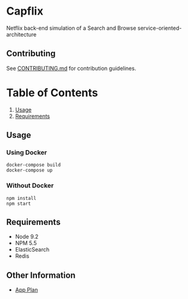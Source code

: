 # Capflix

Netflix back-end simulation of a Search and Browse service-oriented-architecture

## Contributing

See [CONTRIBUTING.md](CONTRIBUTING.md) for contribution guidelines.

# Table of Contents

1. [Usage](#Usage)
1. [Requirements](#requirements)

## Usage

### Using Docker

```
docker-compose build
docker-compose up
```

### Without Docker

```
npm install
npm start
```

## Requirements

- Node 9.2
- NPM 5.5
- ElasticSearch
- Redis

## Other Information

* [App Plan](https://docs.google.com/document/d/1kNHYAQcxQyO6LW2cTx9HEsXUTMHDzSGDwdb-_ZO0f8o/edit#heading=h.v30r89j6mgcz)

